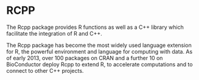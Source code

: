 RCPP
====

The Rcpp package provides R functions as well as a C++ library which facilitate the integration of R and C++. 

The Rcpp package has become the most widely used language extension for R, the powerful environment and language for computing with data. As of early 2013, over 100 packages on CRAN and a further 10 on BioConductor deploy Rcpp to extend R, to accelerate computations and to connect to other C++ projects.
